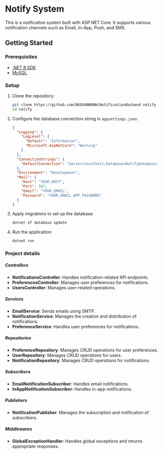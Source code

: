 # Notify System

This is a notification system built with ASP.NET Core. It supports various notification channels such as Email, In-App, Push, and SMS.

## Getting Started

### Prerequisites

- [.NET 8 SDK](https://dotnet.microsoft.com/download/dotnet/8.0)
- [MySQL](https://www.mysql.com/)

### Setup

1. Clone the repository:

   ```sh
   git clone https://github.com/NGOVANMANH/NotificationBackend notify
   cd notify
   ```

2. Configure the database connection string in `appsettings.json`:

   ```json
   {
     "Logging": {
       "LogLevel": {
         "Default": "Information",
         "Microsoft.AspNetCore": "Warning"
       }
     },
     "ConnectionStrings": {
       "DefaultConnection": "Server=localhost;Database=NotifyDatabase;User=YOUR_USER;Password=YOUR_PASSWORD"
     },
     "Environment": "Development",
     "Mail": {
       "Host": "YOUR_HOST",
       "Port": 587,
       "Email": "YOUR_EMAIL",
       "Password": "YOUR_GMAIL_APP_PASSWORD"
     }
   }
   ```

3. Apply migrations to set up the database:

   ```sh
   dotnet ef database update
   ```

4. Run the application:
   ```sh
   dotnet run
   ```

### Project details

##### Controllers

- **NotificationsController**: Handles notification-related API endpoints.
- **PreferencesController**: Manages user preferences for notifications.
- **UsersController**: Manages user-related operations.

##### Services

- **EmailService**: Sends emails using SMTP.
- **NotificationService**: Manages the creation and distribution of notifications.
- **PreferenceService**: Handles user preferences for notifications.

##### Repositories

- **PreferenceRepository**: Manages CRUD operations for user preferences.
- **UserRepository**: Manages CRUD operations for users.
- **NotificationRepository**: Manages CRUD operations for notifications.

##### Subscribers

- **EmailNotificationSubscriber**: Handles email notifications.
- **InAppNotificationSubscriber**: Handles in-app notifications.

##### Publishers

- **NotificationPublisher**: Manages the subscription and notification of subscribers.

##### Middlewares

- **GlobalExceptionHandler**: Handles global exceptions and returns appropriate responses.
